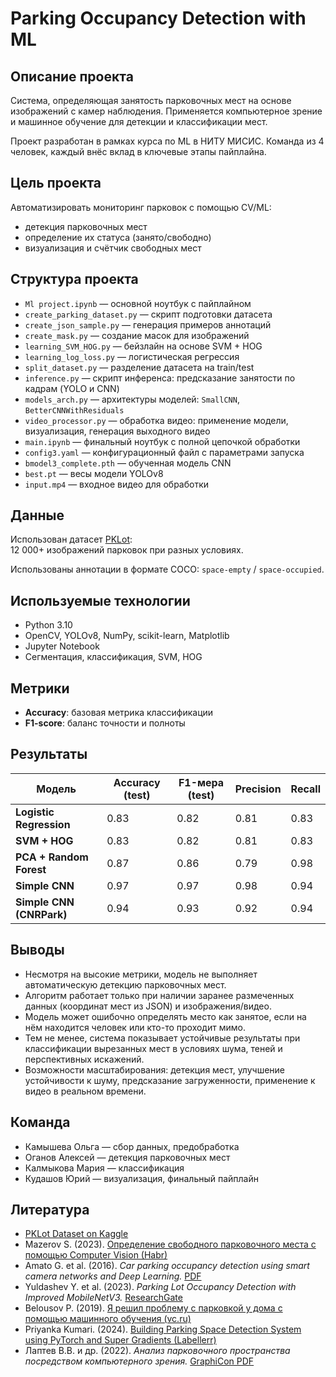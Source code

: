 
# Parking Occupancy Detection with ML

## Описание проекта

Система, определяющая занятость парковочных мест на основе изображений с камер наблюдения. Применяется компьютерное зрение и машинное обучение для детекции и классификации мест.

Проект разработан в рамках курса по ML в НИТУ МИСИС. Команда из 4 человек, каждый внёс вклад в ключевые этапы пайплайна.


## Цель проекта

Автоматизировать мониторинг парковок с помощью CV/ML:
- детекция парковочных мест
- определение их статуса (занято/свободно)
- визуализация и счётчик свободных мест


## Структура проекта

- `Ml project.ipynb` — основной ноутбук с пайплайном
- `create_parking_dataset.py` — скрипт подготовки датасета
- `create_json_sample.py` — генерация примеров аннотаций
- `create_mask.py` — создание масок для изображений
- `learning_SVM_HOG.py` — бейзлайн на основе SVM + HOG
- `learning_log_loss.py` — логистическая регрессия
- `split_dataset.py` — разделение датасета на train/test
- `inference.py` — скрипт инференса: предсказание занятости по кадрам (YOLO и CNN)
- `models_arch.py` — архитектуры моделей: `SmallCNN`, `BetterCNNWithResiduals`
- `video_processor.py` — обработка видео: применение модели, визуализация, генерация выходного видео
- `main.ipynb` — финальный ноутбук с полной цепочкой обработки
- `config3.yaml` — конфигурационный файл с параметрами запуска
- `bmodel3_complete.pth` — обученная модель CNN
- `best.pt` — весы модели YOLOv8
- `input.mp4` — входное видео для обработки


## Данные

Использован датасет [PKLot](https://www.kaggle.com/datasets/ammarnassanalhajali/pklot-dataset):  
12 000+ изображений парковок при разных условиях.

Использованы аннотации в формате COCO: `space-empty` / `space-occupied`.


## Используемые технологии

- Python 3.10
- OpenCV, YOLOv8, NumPy, scikit-learn, Matplotlib
- Jupyter Notebook
- Сегментация, классификация, SVM, HOG


## Метрики

- **Accuracy**: базовая метрика классификации
- **F1-score**: баланс точности и полноты


## Результаты

| Модель                   | Accuracy (test) | F1-мера (test) | Precision | Recall |
| ------------------------ | --------------- | -------------- | --------- | ------ |
| **Logistic Regression**  | 0.83            | 0.82           | 0.81      | 0.83   |
| **SVM + HOG**            | 0.83            | 0.82           | 0.81      | 0.83   |
| **PCA + Random Forest**  | 0.87            | 0.86           | 0.79      | 0.98   |
| **Simple CNN**           | 0.97            | 0.97           | 0.98      | 0.94   |
| **Simple CNN (CNRPark)** | 0.94            | 0.93           | 0.92      | 0.94   |


## Выводы

- Несмотря на высокие метрики, модель не выполняет автоматическую детекцию парковочных мест.
- Алгоритм работает только при наличии заранее размеченных данных (координат мест из JSON) и изображения/видео.
- Модель может ошибочно определять место как занятое, если на нём находится человек или кто-то проходит мимо.
- Тем не менее, система показывает устойчивые результаты при классификации вырезанных мест в условиях шума, теней и перспективных искажений.
- Возможности масштабирования: детекция мест, улучшение устойчивости к шуму, предсказание загруженности, применение к видео в реальном времени.


## Команда

- Камышева Ольга — сбор данных, предобработка
- Оганов Алексей — детекция парковочных мест
- Калмыкова Мария — классификация
- Кудашов Юрий — визуализация, финальный пайплайн


## Литература

- [PKLot Dataset on Kaggle](https://www.kaggle.com/datasets/ammarnassanalhajali/pklot-dataset)
- Mazerov S. (2023). [Определение свободного парковочного места с помощью Computer Vision (Habr)](https://habr.com/ru/articles/738720/)
- Amato G. et al. (2016). *Car parking occupancy detection using smart camera networks and Deep Learning.* [PDF](https://falchi.isti.cnr.it/Draft/2016-ISCC-Draft.pdf)
- Yuldashev Y. et al. (2023). *Parking Lot Occupancy Detection with Improved MobileNetV3.* [ResearchGate](https://www.researchgate.net/publication/373667077_Parking_Lot_Occupancy_Detection_with_Improved_MobileNetV3)
- Belousov P. (2019). [Я решил проблему с парковкой у дома с помощью машинного обучения (vc.ru)](https://vc.ru/dev/57372-ya-reshil-problemu-s-parkovkoi-u-doma-s-pomoshyu-mashinnogo-obucheniya)
- Priyanka Kumari. (2024). [Building Parking Space Detection System using PyTorch and Super Gradients (Labellerr)](https://www.labellerr.com/blog/building-parking-space-detection-system-pytorch-super-gradients/)
- Лаптев В.В. и др. (2022). *Анализ парковочного пространства посредством компьютерного зрения.* [GraphiCon PDF](https://www.graphicon.ru/html/2022/papers/paper_052.pdf)
